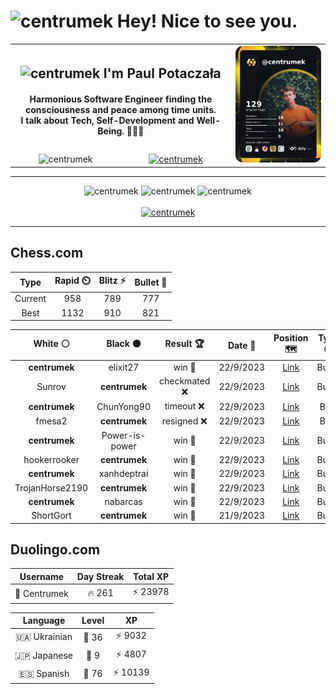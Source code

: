 <h1>
  <img
    src="https://emojis.slackmojis.com/emojis/images/1531849430/4246/blob-sunglasses.gif"
    width="30"
    alt="centrumek"
  />
  Hey! Nice to see you.
</h1>

<table>
  <tbody>
    <tr>
      <td align="center" width="70%" colspan="2">
        <h2>
          <img
            src="https://raw.githubusercontent.com/MartinHeinz/MartinHeinz/master/wave.gif"
            width="30px"
            alt="centrumek"
          />
          I'm Paul Potaczała
        </h2>
        <h4>
          Harmonious Software Engineer finding the consciousness and peace among time units.
          <br/>
          I talk about Tech, Self-Development and Well-Being. 🌿🧘🚀
        </h4>
      </td>
      <td width="30%" rowspan="2">
        <a href="https://app.daily.dev/centrumek">
          <img
            src="./devcard.png"
            alt="centrumek"
          />
        </a>
      </td>
    </tr>
    <tr align="center">
      <td>
        <img
          src="https://komarev.com/ghpvc/?username=centrumek&label=visitors&color=0e75b6&style=flat"
          alt="centrumek"
        >
      </td>
      <td>
        <a href="https://stackoverflow.com/users/14496012/centrumek">
          <img
            src="https://stackoverflow.com/users/flair/14496012.png?theme=dark"
            alt="centrumek"
          >
        </a>
      </td>
    </tr>
  </tbody>
</table>

---
<div align="center">
  <img 
    src="https://github-readme-stats.vercel.app/api?username=centrumek&show_icons=true&count_private=true&theme=darcula&hide_border=true&hide=issues,contribs&bg_color=00000000"
    alt="centrumek"
  />
  <img
    src="https://github-readme-stats.vercel.app/api/top-langs/?username=centrumek&layout=compact&hide_border=true&theme=darcula&bg_color=00000000&langs_count=6&exclude_repo=air-statistic-app"
    alt="centrumek"
  />
  <img 
    src="https://github-readme-streak-stats.herokuapp.com?user=centrumek&theme=darcula&hide_border=true&background=FFFFFF00"
    alt="centrumek"
  />
  <br/>
  <br/>
  <a href="https://www.buymeacoffee.com/centrumek">
    <img
      src="https://cdn.buymeacoffee.com/buttons/v2/default-orange.png"
      height="50"
      width="210"
      alt="centrumek"
    />
  </a>
</div>

---

## Chess.com

<div align="center">
<!--START_SECTION:chessStats-->
<!-- Automatically generated with https://github.com/Balastrong/chess-stats-action -->

| Type | Rapid ⏲️ | Blitz ⚡ | Bullet 🔫 |
|:---:|:---:|:---:|:---:|
| Current | 958 | 789 | 777 |
| Best | 1132 | 910 | 821 |

| White ⚪ | Black ⚫ | Result 🏆 | Date 📅 | Position 🗺️ | Type 🕕 |
|:---:|:---:|:---:|:---:|:---:|:---:|
| **centrumek** | elixit27 | win 🥇 | 22/9/2023 | <a href="http://www.ee.unb.ca/cgi-bin/tervo/fen.pl?select=8/8/4p1p1/8/b7/8/5R1p/2K1Q1k1 b - -">Link</a> | Bullet |
| Sunrov | **centrumek** | checkmated ❌ | 22/9/2023 | <a href="http://www.ee.unb.ca/cgi-bin/tervo/fen.pl?select=rn1qkb1r/p2bp2p/7p/1B5Q/3N4/2N4P/P4PP1/R3K2R b KQkq -">Link</a> | Bullet |
| **centrumek** | ChunYong90 | timeout ❌ | 22/9/2023 | <a href="http://www.ee.unb.ca/cgi-bin/tervo/fen.pl?select=r5k1/2p2p1p/2Q3p1/3p4/1P3P2/1r6/P2q3P/RK3b1R w - -">Link</a> | Blitz |
| fmesa2 | **centrumek** | resigned ❌ | 22/9/2023 | <a href="http://www.ee.unb.ca/cgi-bin/tervo/fen.pl?select=8/8/8/KP6/6Q1/2k4R/7P/8 b - -">Link</a> | Blitz |
| **centrumek** | Power-is-power | win 🥇 | 22/9/2023 | <a href="http://www.ee.unb.ca/cgi-bin/tervo/fen.pl?select=4r1k1/2b2ppp/p5b1/6P1/1P3N2/P4P2/6KP/R1Bq4 b - -">Link</a> | Bullet |
| hookerrooker | **centrumek** | win 🥇 | 22/9/2023 | <a href="http://www.ee.unb.ca/cgi-bin/tervo/fen.pl?select=8/7Q/5kp1/P4p2/4P3/6PP/6BK/8 w - -">Link</a> | Bullet |
| **centrumek** | xanhdeptrai | win 🥇 | 22/9/2023 | <a href="http://www.ee.unb.ca/cgi-bin/tervo/fen.pl?select=2k3nr/ppp2ppp/8/8/1q6/4B3/P1K2PPP/7R b - -">Link</a> | Bullet |
| TrojanHorse2190 | **centrumek** | win 🥇 | 22/9/2023 | <a href="http://www.ee.unb.ca/cgi-bin/tervo/fen.pl?select=8/p1p5/8/4p3/2Pk4/1P5P/P4KP1/8 w - -">Link</a> | Bullet |
| **centrumek** | nabarcas | win 🥇 | 22/9/2023 | <a href="http://www.ee.unb.ca/cgi-bin/tervo/fen.pl?select=8/4k2p/2p1PR2/p1b5/4KP2/4P3/PB2r3/8 b - -">Link</a> | Bullet |
| ShortGort | **centrumek** | win 🥇 | 21/9/2023 | <a href="http://www.ee.unb.ca/cgi-bin/tervo/fen.pl?select=8/1kpp1N1p/1p4p1/2P5/n1R5/KP6/4rP1P/6R1 w - -">Link</a> | Bullet |

<!--END_SECTION:chessStats-->
</div>

## Duolingo.com

<div align="center">
<!--START_SECTION:duolingoStats-->
<!-- Automatically generated with https://github.com/centrumek/duolingo-readme-stats-->

| Username | Day Streak | Total XP |
|:---:|:---:|:---:|
| 👤 Centrumek | 🔥 261 | ⚡ 23978 |

| Language | Level | XP |
|:---:|:---:|:---:|
| 🇺🇦 Ukrainian | 👑 36 | ⚡ 9032 |
| 🇯🇵 Japanese | 👑 9 | ⚡ 4807 |
| 🇪🇸 Spanish | 👑 76 | ⚡ 10139 |

<!--END_SECTION:duolingoStats-->
</div>
<!--
**centrumek/centrumek** is a ✨ _special_ ✨ repository because its `README.md` (this file) appears on your GitHub profile.

Here are some ideas to get you started:

- 🔭 I’m currently working on ...
- 🌱 I’m currently learning ...
- 👯 I’m looking to collaborate on ...
- 🤔 I’m looking for help with ...
- 💬 Ask me about ...
- 📫 How to reach me: ...
- 😄 Pronouns: ...
- ⚡ Fun fact: ...
-->
